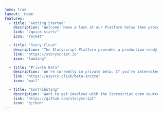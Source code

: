 ```yaml
---
home: true
layout: 'Home'
features:
  - title: "Getting Started"
    description: "Welcome! Have a look at our Platform below then proceed to Quick Start."
    link: "/quick-start/"
    icon: "rocket"

  - title: "Story Cloud"
    description: "The Storyscript Platform provides a production-ready, scalable microservice environment."
    link: "https://storyscript.io"
    icon: "landing"

  - title: "Private Beta"
    description: "We're currently in private beta. If you’re interested in joining you can request an invite by filling out a form."
    link: "https://asyncy.click/beta-invite"
    icon: "mail"

  - title: "Contributing"
    description: "Want to get involved with the Storyscript open source ecosystem? The entire platform is open source in GitHub."
    link: "https://github.com/storyscript"
    icon: "github"
---
```

